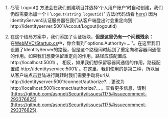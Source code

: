 1. 尽管 Logout() 方法会在我们创建项目并选择‘个人用户账户’时自动创建，我们仍然需要添加一个 i '`Logout(string logoutid)`' 方法(代码请看 [here](https://github.com/China-WenboZhao/Develop-webapp-on-Docker/blob/master/MovieWebsite(v2.0)/IdentityServer/Controllers/AccountController.cs)) 因为identityServer4认证服务器在我们从客户端登出时会重定向到http://identityserver:5001/Accout/Logout(logoutid)


2. 在这个结局方案中，我们添加了认证板块，**但是这里仍有一个问题残余：**  
在[WebMVC/Startup.cs](https://github.com/China-WenboZhao/Develop-webapp-on-Docker/blob/master/MovieWebsite(v2.0)/WebMVC/Startup.cs)中，你会看到'`options.Authority=...`'。在这里我们设置了IdentityServer的路径，但是这个路径同时起到了重定向和容器间通信的作用。如果我们想要保留重定向的作用，路径应该配置成http://localhost:5001/ 。 相反，如果我们想保留容器间通信的作用，路径配置成 http://identityservice:5001/ 。在这里，我们使用的是第二种，所以当从客户端点击登陆进行跳转时我们需要手动将url从http://identityserver:5001/connect/authorize?... 更改为http://localhost:5001/connect/authorize?... 。查看更多信息，请到[https://github.com/aspnet/Security/issues/1175#issuecomment-293376825](https://github.com/aspnet/Security/issues/1175#issuecomment-293376825).


